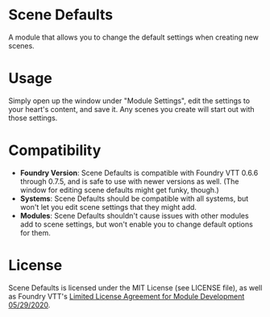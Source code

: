 # Scene Defaults
A module that allows you to change the default settings when creating new scenes.

# Usage
Simply open up the window under "Module Settings", edit the settings to your heart's content, and save it. Any scenes you create will start out with those settings.

# Compatibility
* **Foundry Version**: Scene Defaults is compatible with Foundry VTT 0.6.6 through 0.7.5, and is safe to use with newer versions as well. (The window for editing scene defaults might get funky, though.)
* **Systems**: Scene Defaults should be compatible with all systems, but won't let you edit scene settings that they might add.
* **Modules**: Scene Defaults shouldn't cause issues with other modules add to scene settings, but won't enable you to change default options for them.

# License
Scene Defaults is licensed under the MIT License (see LICENSE file), as well as Foundry VTT's [Limited License Agreement for Module Development 05/29/2020](https://foundryvtt.com/article/license/).